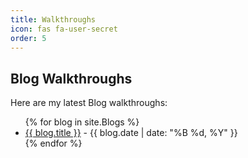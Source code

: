 ```yaml
---
title: Walkthroughs
icon: fas fa-user-secret
order: 5
---
```


## Blog Walkthroughs

Here are my latest Blog walkthroughs:

<ul>
{% for blog in site.Blogs %}
  <li>
    <a href="{{ site.baseurl }}{{ blog.url }}">{{ blog.title }}</a> - {{ blog.date | date: "%B %d, %Y" }}
  </li>
{% endfor %}
</ul>